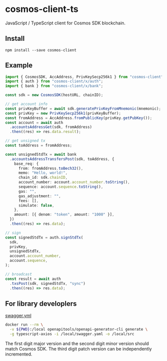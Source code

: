 # cosmos-client-ts

JavaScript / TypeScript client for Cosmos SDK blockchain.

## Install

```shell
npm install --save cosmos-client
```

## Example

```typescript
import { CosmosSDK, AccAddress, PrivKeySecp256k1 } from "cosmos-client";
import { auth } from "cosmos-client/x/auth";
import { bank } from "cosmos-client/x/bank";

const sdk = new CosmosSDK(hostURL, chainID);

// get account info
const privKeyBuffer = await sdk.generatePrivKeyFromMnemonic(mnemonic);
const privKey = new PrivKeySecp256k1(privKeyBuffer);
const fromAddress = AccAddress.fromPublicKey(privKey.getPubKey());
const account = await auth
  .accountsAddressGet(sdk, fromAddress)
  .then((res) => res.data.result);

// get unsigned tx
const toAddress = fromAddress;

const unsignedStdTx = await bank
  .accountsAddressTransfersPost(sdk, toAddress, {
    base_req: {
      from: fromAddress.toBech32(),
      memo: "Hello, world!",
      chain_id: sdk.chainID,
      account_number: account.account_number.toString(),
      sequence: account.sequence.toString(),
      gas: "",
      gas_adjustment: "",
      fees: [],
      simulate: false,
    },
    amount: [{ denom: "token", amount: "1000" }],
  })
  .then((res) => res.data);

// sign
const signedStdTx = auth.signStdTx(
  sdk,
  privKey,
  unsignedStdTx,
  account.account_number,
  account.sequence,
);

// broadcast
const result = await auth
  .txsPost(sdk, signedStdTx, "sync")
  .then((res) => res.data);
```

## For library developlers

[swagger.yml](https://github.com/cosmos/cosmos-sdk/blob/master/client/lcd/swagger-ui/swagger.yaml)

```bash
docker run --rm \
  -v ${PWD}:/local openapitools/openapi-generator-cli generate \
  -g typescript-axios -i /local/swagger.yaml -o /local/src
```

The first digit major version and the second digit minor version should match Cosmos SDK.
The third digit patch version can be independently incremented.
